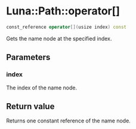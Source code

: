 # Luna::Path::operator[]

```c++
const_reference operator[](usize index) const
```

Gets the name node at the specified index. 



## Parameters
### index
The index of the name node. 

## Return value
Returns one constant reference of the name node. 

